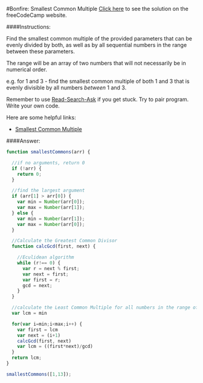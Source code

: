 #Bonfire: Smallest Common Multiple
<a href="http://freecodecamp.com/challenges/Bonfire:%20Smallest%20Common%20Multiple?solution=function%20smallestCommons(arr)%20%7B%0A%0A%20%20%2F%2Fif%20no%20arguments%2C%20return%200%0A%20%20if%20(!arr)%20%7B%0A%20%20%20%20return%200%3B%0A%20%20%7D%0A%0A%20%20%2F%2Ffind%20the%20largest%20argument%0A%20%20if%20(arr%5B1%5D%20%3E%20arr%5B0%5D)%20%7B%0A%20%20%20%20var%20min%20%3D%20Number(arr%5B0%5D)%3B%0A%20%20%20%20var%20max%20%3D%20Number(arr%5B1%5D)%3B%0A%20%20%7D%20else%20%7B%0A%20%20%20%20var%20min%20%3D%20Number(arr%5B1%5D)%3B%0A%20%20%20%20var%20max%20%3D%20Number(arr%5B0%5D)%3B%0A%20%20%7D%0A%0A%20%20%2F%2FCalculate%20the%20Greatest%20Common%20Divisor%0A%20%20function%20calcGcd(first%2C%20next)%20%7B%0A%0A%20%20%20%20%2F%2FEculidean%20algorithm%0A%20%20%20%20while%20(r!%3D%3D%200)%20%7B%0A%20%20%20%20%20%20var%20r%20%3D%20next%20%25%20first%3B%0A%20%20%20%20%20%20var%20next%20%3D%20first%3B%0A%20%20%20%20%20%20var%20first%20%3D%20r%3B%0A%20%20%20%20%20%20gcd%20%3D%20next%3B%0A%20%20%20%20%7D%0A%20%20%7D%0A%0A%20%20%2F%2Fcalculate%20the%20Least%20Common%20Multiple%20for%20all%20numbers%20in%20the%20range%20of%20the%20first%20and%20second%20arguments.%0A%20%20var%20lcm%20%3D%20min%0A%0A%20%20for(var%20i%3Dmin%3Bi%3Cmax%3Bi%2B%2B)%20%7B%0A%20%20%20%20var%20first%20%3D%20lcm%0A%20%20%20%20var%20next%20%3D%20(i%2B1)%0A%20%20%20%20calcGcd(first%2C%20next)%0A%20%20%20%20var%20lcm%20%3D%20((first*next)%2Fgcd)%0A%20%20%7D%0A%20%20return%20lcm%3B%0A%7D%0A%0AsmallestCommons(%5B1%2C13%5D)%3B" target="_blank">Click here</a> to see the solution on the freeCodeCamp website.


####Instructions:
<p class="wrappable negative-10">Find the smallest common multiple of the provided parameters that can be evenly divided by both, as well as by all sequential numbers in the range between these parameters.</p><p class="wrappable negative-10">The range will be an array of two numbers that will not necessarily be in numerical order.</p><p class="wrappable negative-10">e.g. for 1 and 3 - find the smallest common multiple of both 1 and 3 that is evenly divisible by all numbers <em>between</em> 1 and 3.</p><p class="wrappable negative-10">Remember to use <a href="//github.com/FreeCodeCamp/freecodecamp/wiki/How-to-get-help-when-you-get-stuck" target="_blank">Read-Search-Ask</a> if you get stuck. Try to pair program. Write your own code.</p><div class="negative-30-bottom"><div id="MDN-links"><p class="negative-10">Here are some helpful links:</p><div class="negative-10"><ul><li><a href="https://www.mathsisfun.com/least-common-multiple.html" target="_blank">Smallest Common Multiple</a></li></ul></div></div></div>


####Answer:
```javascript
function smallestCommons(arr) {

  //if no arguments, return 0
  if (!arr) {
    return 0;
  }

  //find the largest argument
  if (arr[1] > arr[0]) {
    var min = Number(arr[0]);
    var max = Number(arr[1]);
  } else {
    var min = Number(arr[1]);
    var max = Number(arr[0]);
  }

  //Calculate the Greatest Common Divisor
  function calcGcd(first, next) {

    //Eculidean algorithm
    while (r!== 0) {
      var r = next % first;
      var next = first;
      var first = r;
      gcd = next;
    }
  }

  //calculate the Least Common Multiple for all numbers in the range of the first and second arguments.
  var lcm = min

  for(var i=min;i<max;i++) {
    var first = lcm
    var next = (i+1)
    calcGcd(first, next)
    var lcm = ((first*next)/gcd)
  }
  return lcm;
}

smallestCommons([1,13]);
```